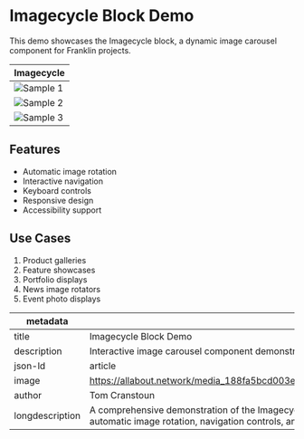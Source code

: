 # Imagecycle Block Demo

This demo showcases the Imagecycle block, a dynamic image carousel component for Franklin projects.

| Imagecycle |
|------------|
| ![Sample 1](https://allabout.network/media_188fa5bcd003e5a2d56e7ad3ca233300c9e52f1e5.png) |
| ![Sample 2](https://allabout.network/media_14e918fa88c2a9a810fd454fa04f0bd152c01fed2.jpeg) |
| ![Sample 3](https://allabout.network/media_1d92670adcfb7a18a062e49fd7967f4e9f76d8a52.jpeg) |

## Features

- Automatic image rotation
- Interactive navigation
- Keyboard controls
- Responsive design
- Accessibility support

## Use Cases

1. Product galleries
2. Feature showcases
3. Portfolio displays
4. News image rotators
5. Event photo displays

| metadata |  |
|----------|--|
| title | Imagecycle Block Demo |
| description | Interactive image carousel component demonstration |
| json-ld | article |
| image | https://allabout.network/media_188fa5bcd003e5a2d56e7ad3ca233300c9e52f1e5.png |
| author | Tom Cranstoun |
| longdescription | A comprehensive demonstration of the Imagecycle block functionality, showcasing automatic image rotation, navigation controls, and accessibility features. | 